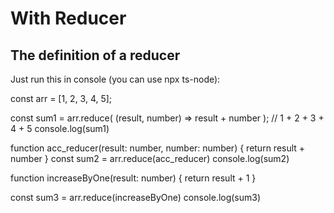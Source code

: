 # With Reducer

## The definition of a reducer

Just run this in console (you can use npx ts-node):

const arr = [1, 2, 3, 4, 5];

const sum1 = arr.reduce(
  (result, number) => result + number
); // 1 + 2 + 3 + 4 + 5
console.log(sum1)

function acc_reducer(result: number, number: number) {
  return result + number
}
const sum2 = arr.reduce(acc_reducer)
console.log(sum2)

function increaseByOne(result: number) {
  return result + 1
}

const sum3 = arr.reduce(increaseByOne)
console.log(sum3)
